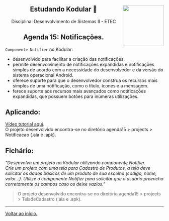 <div align="center">
<a href="https://github.com/monicaquintal" target="_blank"><img align="right" height="130" src="https://cdn.jsdelivr.net/gh/devicons/devicon/icons/php/php-plain.svg" /></a>
<h2>Estudando Kodular 🤳</h2>
<p>Disciplina: Desenvolvimento de Sistemas II - ETEC</p>
</div>

<div id="agenda06" align="center">
<h2>Agenda 15: Notificações.</h2>
</div>

`Componente Notifier` no Kodular:
- desenvolvido para facilitar a criação das notificações.
- permite desenvolvimento de notificações expandidas e notificações simples de acordo com a necessidade
do desenvolvedor e da versão do sistema operacional Android.
- oferece suporte para que o desenvolvedor construa os recursos mais simples de uma notificação, como o título, ícones e a mensagem.
- ferece suporte aos recursos mais avançados como notificações expandidas, que possuem botões para inúmeras utilizações.

## Aplicando:

[Vídeo tutorial aqui](https://www.youtube.com/watch?v=2dTaRqC9vv0).<br>
O projeto desenvolvido encontra-se no diretório agenda15 > projects > Notificacao (.aia e .apk).

## Fichário:

<em>
"Desenvolva um projeto no Kodular utilizando componente Notifier. 
<br>
Crie um projeto com uma tela para Cadastro de Produtos, a tela deve solicitar os dados básicos de um produto de sua escolha (codigo, nome, valor...). Utilize o componente Notifier para solicitar que o usuário preencha corretamente os campos caso os deixe vazios."
</em>

> O projeto desenvolvido encontra-se no diretório agenda15 > projects > TeladeCadastro (.aia e .apk).

--- 

[Voltar ao início.](https://github.com/monicaquintal/disciplina_DS_II_ETEC)
